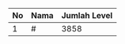 | No | Nama            | Jumlah Level |
|----|-----------------|--------------|
| 1  | #    |    3858        |
